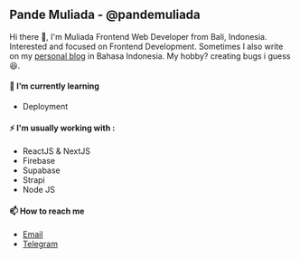 ## Pande Muliada - @pandemuliada

Hi there 👋, I'm Muliada Frontend Web Developer from Bali, Indonesia. Interested and focused on Frontend Development. Sometimes I also write on my [personal blog](https://pandemuliada.vercel.app/) in Bahasa Indonesia. My hobby? creating bugs i guess 😆.

#### 🌱 I’m currently learning

- Deployment

#### ⚡ I'm usually working with :

- ReactJS & NextJS
- Firebase
- Supabase
- Strapi
- Node JS

<!---
- 👯 I’m looking to collaborate on ...
- 🤔 I’m looking for help with ...
- 💬 Ask me about ...
-->

####  📫 How to reach me

- [Email](mailto:pandemuliada@gmail.com)
- [Telegram](http://t.me/pandemuliada)

<!---
- 😄 Pronouns: ...
- ⚡ Fun fact: ...
-->
